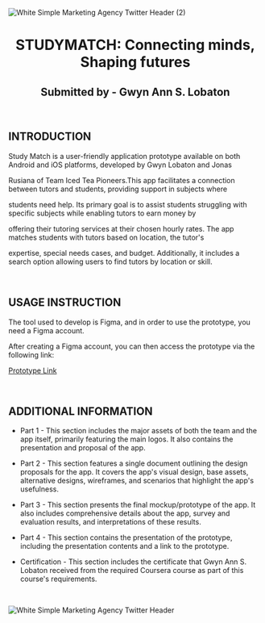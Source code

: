

![White Simple Marketing Agency Twitter Header (2)](https://github.com/glyphine/LOBATON-HCI-portfolio/assets/123319407/d188a6ef-fdb4-475a-b4cc-06cff9780325)

<h1 align = 'center'>STUDYMATCH: Connecting minds, Shaping futures </h1>
<h2 align = 'center'> Submitted by - Gwyn Ann S. Lobaton </h2>
<br>

## INTRODUCTION 

Study Match is a user-friendly application prototype available on both Android and iOS platforms, developed by Gwyn Lobaton and Jonas

Rusiana of Team Iced Tea Pioneers.This app facilitates a connection between tutors and students, providing support in subjects where 

students need help. Its primary goal is to assist students struggling with specific subjects while enabling tutors to earn money by 

offering their tutoring services at their chosen hourly rates. The app matches students with tutors based on location, the tutor's 

expertise, special needs cases, and budget. Additionally, it includes a search option allowing users to find tutors by location or skill. 

<br> 

## USAGE INSTRUCTION

The tool used to develop is Figma, and in order to use the prototype, you need a Figma account.

After creating a Figma account, you can then access the prototype via the following link:

[Prototype Link](https://www.figma.com/proto/8JhE6pDkt0hpnl8nS6Q64C/StudyMatch?node-id=25-123&t=xPjKd1NtqUqSxXxA-1)

<br> 

## ADDITIONAL INFORMATION

* Part 1 - This section includes the major assets of both the team and the app itself, primarily featuring the main logos. It also contains the presentation and proposal of the app.

* Part 2 - This section features a single document outlining the design proposals for the app. It covers the app's visual design, base assets, alternative designs, wireframes, and scenarios that highlight the app's usefulness.

* Part 3 - This section presents the final mockup/prototype of the app. It also includes comprehensive details about the app, survey and evaluation results, and interpretations of these results.

* Part 4 - This section contains the presentation of the prototype, including the presentation contents and a link to the prototype.

* Certification - This section includes the certificate that Gwyn Ann S. Lobaton received from the required Coursera course as part of this course's requirements.

<br>


![White Simple Marketing Agency Twitter Header](https://github.com/glyphine/LOBATON-HCI-portfolio/assets/123319407/5a5b93d6-7196-4671-9893-2e9fb5d845b5)

